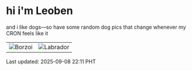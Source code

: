 # hi i'm Leoben

and i like dogs—so have some random dog pics that change whenever my CRON feels like it

|  |  |
|--------|----------|
| ![Borzoi](https://random-dog-vercel.vercel.app/api/random-borzoi?v=1757340666) | ![Labrador](https://random-dog-vercel.vercel.app/api/random-labrador?v=1757340666) |

Last updated: 2025-09-08 22:11 PHT
